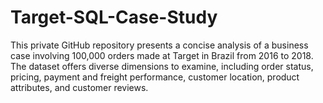 # Target-SQL-Case-Study
This private GitHub repository presents a concise analysis of a business case involving 100,000 orders made at Target in Brazil from 2016 to 2018. The dataset offers diverse dimensions to examine, including order status, pricing, payment and freight performance, customer location, product attributes, and customer reviews.
